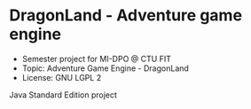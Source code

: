 # DragonLand - Adventure game engine

- Semester project for MI-DPO @ CTU FIT
- Topic: Adventure Game Engine - DragonLand
- License: GNU LGPL 2

Java Standard Edition project
